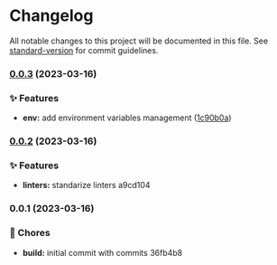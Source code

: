 # Changelog

All notable changes to this project will be documented in this file. See [standard-version](https://github.com/conventional-changelog/standard-version) for commit guidelines.

### [0.0.3](https://github.com/molayadev/ngx-molaya-skeleton/compare/v0.0.2...v0.0.3) (2023-03-16)


### ✨ Features

* **env:** add environment variables management ([1c90b0a](https://github.com/molayadev/ngx-molaya-skeleton/commit/1c90b0ad7e50de15ee99fd4c971cc99196a1a572))

### [0.0.2](///compare/v0.0.1...v0.0.2) (2023-03-16)


### ✨ Features

* **linters:** standarize linters a9cd104

### 0.0.1 (2023-03-16)


### 🚚 Chores

* **build:** initial commit with commits 36fb4b8

